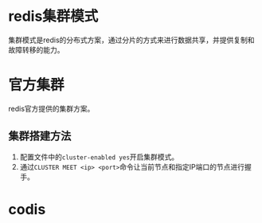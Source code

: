 # redis集群模式
集群模式是redis的分布式方案，通过分片的方式来进行数据共享，并提供复制和故障转移的能力。

# 官方集群
redis官方提供的集群方案。
## 集群搭建方法
1. 配置文件中的`cluster-enabled yes`开启集群模式。
1. 通过`CLUSTER MEET <ip> <port>`命令让当前节点和指定IP端口的节点进行握手。


# codis